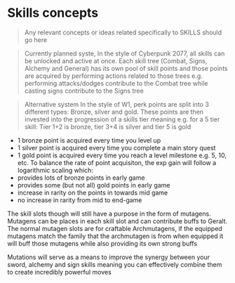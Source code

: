 # Skills concepts
> Any relevant concepts or ideas related specifically to SKILLS should go here


> Currently planned syste,
In the style of Cyberpunk 2077, all skills can be unlocked and active at once. Each skill tree (Combat, Signs, Alchemy and General) has its own pool of skill points and those points are acquired by performing actions related to those trees e.g. performing attacks/dodges contribute to the Combat tree while casting signs contribute to the Signs tree

> Alternative system
In the style of W1, perk points are split into 3 different types: Bronze, silver and gold. These points are then invested into the progression of a skills tier meaning e.g. for a 5 tier skill: Tier 1+2 is bronze, tier 3+4 is silver and tier 5 is gold
 - 1 bronze point is acquired every time you level up
 - 1 silver point is acquired every time you complete a main story quest
 - 1 gold point is acquired every time you reach a level milestone e.g. 5, 10, etc.
To balance the rate of point acquisiton, the exp gain will follow a logarithmic scaling which:
 - provides lots of bronze points in early game
 - provides some (but not all) gold points in early game
 - increase in rarity on the points in towards mid game
 - no increase in rarity from mid to end-game

The skill slots though will still have a purpose in the form of mutagens. Mutagens can be places in each skill slot and can contribute buffs to Geralt. The normal mutagen slots are for craftable Archmutagens, if the equipped mutagens match the family that the archmutagen is from when equipped it will buff those mutagens while also providing its own strong buffs

Mutations will serve as a means to improve the synergy between your sword, alchemy and sign skills meaning you can effectively combine them to create incredibly powerful moves
